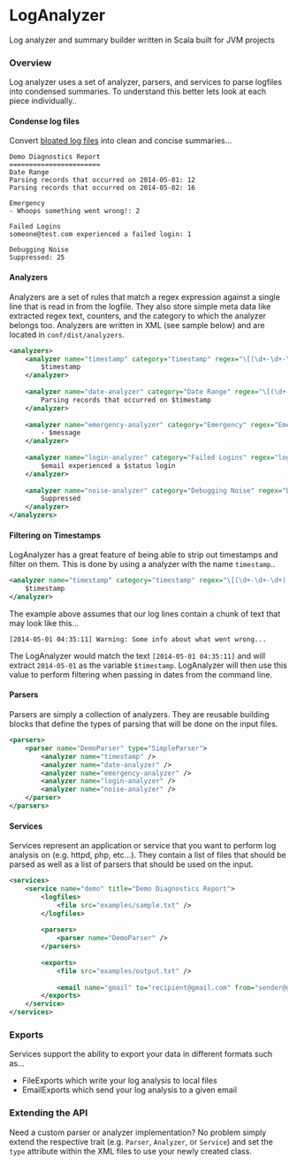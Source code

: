 LogAnalyzer
===========

Log analyzer and summary builder written in Scala built for JVM projects


### Overview

Log analyzer uses a set of analyzer, parsers, and services to parse logfiles into condensed summaries. To understand this better
lets look at each piece individually..

#### Condense log files

Convert <a href="https://github.com/mcross1882/LogAnalyzer/tree/master/examples/sample.txt">bloated log files</a> into clean and concise summaries...

```
Demo Diagnostics Report
=======================
Date Range
Parsing records that occurred on 2014-05-01: 12
Parsing records that occurred on 2014-05-02: 16

Emergency
- Whoops something went wrong!: 2

Failed Logins
someone@test.com experienced a failed login: 1

Debugging Noise
Suppressed: 25
```

#### Analyzers

Analyzers are a set of rules that match a regex expression against a single line that is read in from the logfile. They also store simple meta
data like extracted regex text, counters, and the category to which the analyzer belongs too. Analyzers are written in XML (see sample below)
and are located in `conf/dist/analyzers`.

```xml
<analyzers>
    <analyzer name="timestamp" category="timestamp" regex="\[(\d+-\d+-\d+) \d+\:\d+\:\d+\]" vars="timestamp">
        $timestamp
    </analyzer>
    
    <analyzer name="date-analyzer" category="Date Range" regex="\[(\d+-\d+-\d+) \d+\:\d+\:\d+\]" vars="timestamp">
        Parsing records that occurred on $timestamp
    </analyzer>
    
    <analyzer name="emergency-analyzer" category="Emergency" regex="Emergency: (.*)" vars="message">
        - $message
    </analyzer>
    
    <analyzer name="login-analyzer" category="Failed Logins" regex="login (\w+) for (\w+@\w+.\w+)" vars="status|email">
        $email experienced a $status login
    </analyzer>
    
    <analyzer name="noise-analyzer" category="Debugging Noise" regex="Debug: (.*)">
        Suppressed
    </analyzer>
</analyzers>
```

#### Filtering on Timestamps

LogAnalyzer has a great feature of being able to strip out timestamps and filter on them. This is done by using a analyzer with the name `timestamp`..

```xml
<analyzer name="timestamp" category="timestamp" regex="\[(\d+-\d+-\d+) \d+\:\d+\:\d+\]" vars="timestamp">
    $timestamp
</analyzer>
```

The example above assumes that our log lines contain a chunk of text that may look like this...

```
[2014-05-01 04:35:11] Warning: Some info about what went wrong...
```

The LogAnalyzer would match the text `[2014-05-01 04:35:11]` and will extract `2014-05-01` as the variable `$timestamp`.
LogAnalyzer will then use this value to perform filtering when passing in dates from the command line.


#### Parsers

Parsers are simply a collection of analyzers. They are reusable building blocks that define the types of parsing that will be done on the
input files.

```xml
<parsers>
    <parser name="DemoParser" type="SimpleParser">
        <analyzer name="timestamp" />
        <analyzer name="date-analyzer" />
        <analyzer name="emergency-analyzer" />
        <analyzer name="login-analyzer" />
        <analyzer name="noise-analyzer" />
    </parser>
</parsers>
```


#### Services

Services represent an application or service that you want to perform log analysis on (e.g. httpd, php, etc...). They contain a list of files
that should be parsed as well as a list of parsers that should be used on the input.

```xml
<services>
    <service name="demo" title="Demo Diagnostics Report">
        <logfiles>
            <file src="examples/sample.txt" />
        </logfiles>
        
        <parsers>
            <parser name="DemoParser" />
        </parsers>
        
        <exports>
            <file src="examples/output.txt" />
            
            <email name="gmail" to="recipient@gmail.com" from="sender@gmail.com" subject="Demo Diagnostics Demo" />
        </exports>
    </service>
</services>
```

### Exports

Services support the ability to export your data in different formats such as...

- FileExports which write your log analysis to local files
- EmailExports which send your log analysis to a given email

### Extending the API

Need a custom parser or analyzer implementation? No problem simply extend the respective trait (e.g. `Parser`, `Analyzer`, or `Service`) and
set the `type` attribute within the XML files to use your newly created class.
